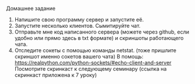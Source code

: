Домашнее задание
1. Напишите свою программу сервер и запустите её.
2. Запустите несколько клиентов. Сымитируйте чат.
3. Отправьте мне код написанного сервера (можете через github, если удобно или прямо здесь в txt формате) и скриншоты работающего чата.
4. Отследите сокеты с помощью команды netstat. (тоже пришлите скриншот именно сокетов вашего чата)
В помощь:
https://realpython.com/python-sockets/#echo-client-and-server
Посмотрите скринкаст к следующему семинару (ссылка на скринкаст приложена к 7 уроку)